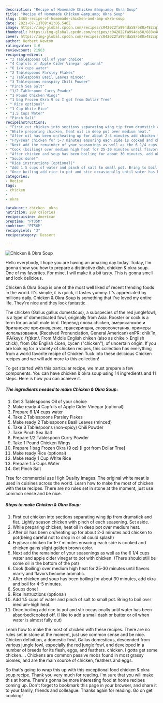 ```yaml
---
description: "Recipe of Homemade Chicken &amp;amp; Okra Soup"
title: "Recipe of Homemade Chicken &amp;amp; Okra Soup"
slug: 1465-recipe-of-homemade-chicken-and-amp-okra-soup
date: 2021-07-11T09:41:06.546Z
image: https://img-global.cpcdn.com/recipes/c042022fa994da58/680x482cq70/chicken-okra-soup-recipe-main-photo.jpg
thumbnail: https://img-global.cpcdn.com/recipes/c042022fa994da58/680x482cq70/chicken-okra-soup-recipe-main-photo.jpg
cover: https://img-global.cpcdn.com/recipes/c042022fa994da58/680x482cq70/chicken-okra-soup-recipe-main-photo.jpg
author: Herbert Newton
ratingvalue: 4.6
reviewcount: 21963
recipeingredient:
- "3 Tablespoons Oil of your choice"
- "4 Capfuls of Apple Cider Vinegar optional"
- "6 1/4 cups water"
- "2 Tablespoons Parsley Flakes"
- "2 Tablespoons Basil Leaves minced"
- "3 Tablespoons nonspicy Chili Powder"
- "Pinch Sea Salt"
- "1/2 Tablespoon Curry Powder"
- "1 Pound Chicken Wings"
- "1 bag Frozen Okra 9 oz I got from Dollar Tree"
- " Rice optional"
- "1 Cup White Rice"
- "1.5 Cups Water"
- "Pinch Salt"
recipeinstructions:
- "First cut chicken into sections separating wing tip from drumstick and flat. Lightly season chicken with pinch of each seasoning. Set aside."
- "While preparing chicken, heat oil in deep pot over medium heat."
- "After oil has been on/heating up for about 2-3 minutes add chicken to pot(being careful not to drop in or oil could splash)"
- "Fry/sear chicken for 5-7 minutes ensuring each side is cooked and chicken gains slight golden brown color."
- "Next add the remainder of your seasonings as well as the 6 1/4 cups water and apple cider vinegar to pot with chicken. (There should still be some oil in the bottom of the pot)"
- "Cook (boiling) over medium high heat for 25-30 minutes until flavors marry and flavors become aromatic."
- "After chicken and soup has been boiling for about 30 minutes, add okra and boil for 4-5 minutes."
- "Soups done!"
- "Rice instructions (optional)"
- "Add 1.5 cups of water and pinch of salt to small pot. Bring to boil over medium-high heat."
- "Once boiling add rice to pot and stir occasionally until water has been absorbed/cooked off. (I like to add a small dash or butter or oil when water is almost fully out)"
categories:
- Recipe
tags:
- chicken
- 
- okra

katakunci: chicken  okra 
nutrition: 208 calories
recipecuisine: American
preptime: "PT35M"
cooktime: "PT56M"
recipeyield: "3"
recipecategory: Dessert

---
```



![Chicken &amp; Okra Soup](https://img-global.cpcdn.com/recipes/c042022fa994da58/680x482cq70/chicken-okra-soup-recipe-main-photo.jpg)

Hello everybody, I hope you are having an amazing day today. Today, I'm gonna show you how to prepare a distinctive dish, chicken &amp; okra soup. One of my favorites. For mine, I will make it a bit tasty. This is gonna smell and look delicious.

Chicken &amp; Okra Soup is one of the most well liked of recent trending foods in the world. It's simple, it is quick, it tastes yummy. It's appreciated by millions daily. Chicken &amp; Okra Soup is something that I've loved my entire life. They're nice and they look fantastic.

The chicken (Gallus gallus domesticus), a subspecies of the red junglefowl, is a type of domesticated fowl, originally from Asia. Rooster or cock is a term for an adult male bird. Перевод слова chicken, американское и британское произношение, транскрипция, словосочетания, примеры использования. (Received Pronunciation, General American) enPR: chĭk&#39;ĭn, IPA(key): /ˈtʃɪkɪn/. From Middle English chiken (also as chike &gt; English chick), from Old English ċicen, ċycen (&#34;chicken&#34;), of uncertain origin. If you are looking for a variety of chicken recipes, this collection has everything from a world favorite recipe of Chicken Tuck into these delicious Chicken recipes and we will add more to this collection!


To get started with this particular recipe, we must prepare a few components. You can have chicken &amp; okra soup using 14 ingredients and 11 steps. Here is how you can achieve it.

<!--inarticleads1-->

##### The ingredients needed to make Chicken &amp; Okra Soup:

1. Get 3 Tablespoons Oil of your choice
1. Make ready 4 Capfuls of Apple Cider Vinegar (optional)
1. Prepare 6 1/4 cups water
1. Take 2 Tablespoons Parsley Flakes
1. Make ready 2 Tablespoons Basil Leaves (minced)
1. Take 3 Tablespoons (non-spicy) Chili Powder
1. Take Pinch Sea Salt
1. Prepare 1/2 Tablespoon Curry Powder
1. Take 1 Pound Chicken Wings
1. Prepare 1 bag Frozen Okra (9 oz) [I got from Dollar Tree]
1. Make ready  Rice (optional)
1. Make ready 1 Cup White Rice
1. Prepare 1.5 Cups Water
1. Get Pinch Salt


Free for commercial use High Quality Images. The original white meat is used in cuisines across the world. Learn how to make the most of chicken with these recipes. There are no rules set in stone at the moment, just use common sense and be nice. 

<!--inarticleads2-->

##### Steps to make Chicken &amp; Okra Soup:

1. First cut chicken into sections separating wing tip from drumstick and flat. Lightly season chicken with pinch of each seasoning. Set aside.
1. While preparing chicken, heat oil in deep pot over medium heat.
1. After oil has been on/heating up for about 2-3 minutes add chicken to pot(being careful not to drop in or oil could splash)
1. Fry/sear chicken for 5-7 minutes ensuring each side is cooked and chicken gains slight golden brown color.
1. Next add the remainder of your seasonings as well as the 6 1/4 cups water and apple cider vinegar to pot with chicken. (There should still be some oil in the bottom of the pot)
1. Cook (boiling) over medium high heat for 25-30 minutes until flavors marry and flavors become aromatic.
1. After chicken and soup has been boiling for about 30 minutes, add okra and boil for 4-5 minutes.
1. Soups done!
1. Rice instructions (optional)
1. Add 1.5 cups of water and pinch of salt to small pot. Bring to boil over medium-high heat.
1. Once boiling add rice to pot and stir occasionally until water has been absorbed/cooked off. (I like to add a small dash or butter or oil when water is almost fully out)


Learn how to make the most of chicken with these recipes. There are no rules set in stone at the moment, just use common sense and be nice. Chicken definition, a domestic fowl, Gallus domesticus, descended from various jungle fowl, especially the red jungle fowl, and developed in a number of breeds for its flesh, eggs, and feathers. chicken. I gotta get some chicken.. . Chickens are common passive mobs found in most grassy biomes, and are the main source of chicken, feathers and eggs. 

So that's going to wrap this up with this exceptional food chicken &amp; okra soup recipe. Thank you very much for reading. I'm sure that you will make this at home. There's gonna be more interesting food at home recipes coming up. Don't forget to bookmark this page in your browser, and share it to your family, friends and colleague. Thanks again for reading. Go on get cooking!
